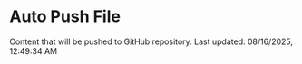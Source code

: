 # Auto Push File

Content that will be pushed to GitHub repository.
Last updated: 08/16/2025, 12:49:34 AM